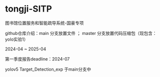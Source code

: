 # tongji-SITP
图书馆位置服务和智能疏导系统-国豪专项 

github仓库介绍：main 分支放置文件 ； master 分支放置代码压缩包（现包含：yolo实验1）

2024-04 ~ 2025-04

第一季度报告deadline：2024-07

yolov5 Target_Detection_exp 于main分支中
